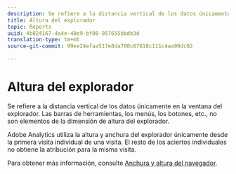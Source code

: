 ```yaml
---
description: Se refiere a la distancia vertical de los datos únicamente en la ventana del explorador. Las barras de herramientas, los menús, los botones, etc., no son elementos de la dimensión de altura del explorador.
title: Altura del explorador
topic: Reports
uuid: 4b824167-4a4e-40e9-bf00-957655bbdb3d
translation-type: tm+mt
source-git-commit: 99ee24efaa517e8da700c67818c111c4aa90dc02

---
```



# Altura del explorador

Se refiere a la distancia vertical de los datos únicamente en la ventana del explorador. Las barras de herramientas, los menús, los botones, etc., no son elementos de la dimensión de altura del explorador.

Adobe Analytics utiliza la altura y anchura del explorador únicamente desde la primera visita individual de una visita. El resto de los aciertos individuales no obtiene la atribución para la misma visita.

Para obtener más información, consulte [Anchura y altura del navegador](/help/components/c-variables/dimensionslist/browser-width.md).
